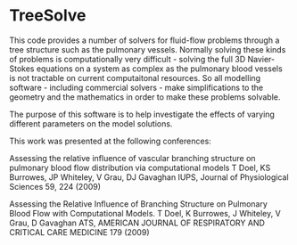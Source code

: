 # TreeSolve
This code provides a number of solvers for fluid-flow problems through a tree structure such as the pulmonary vessels.
Normally solving these kinds of problems is computationally very difficult - solving the full 3D Navier-Stokes equations on a system as complex as the pulmonary blood vessels is not tractable on current computaitonal resources.
So all modelling software - including commercial solvers - make simplifications to the geometry and the mathematics in order to make these problems solvable.

The purpose of this software is to help investigate the effects of varying different parameters on the model solutions.

This work was presented at the following conferences:
  
  Assessing the relative influence of vascular branching structure on pulmonary blood flow distribution via computational models
  T Doel, KS Burrowes, JP Whiteley, V Grau, DJ Gavaghan
  IUPS, Journal of Physiological Sciences 59, 224 (2009)
  
  Assessing the Relative Influence of Branching Structure on Pulmonary Blood Flow with Computational Models.
  T Doel, K Burrowes, J Whiteley, V Grau, D Gavaghan
  ATS, AMERICAN JOURNAL OF RESPIRATORY AND CRITICAL CARE MEDICINE 179 (2009)
